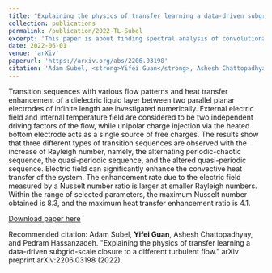 ```yaml
---
title: "Explaining the physics of transfer learning a data-driven subgrid-scale closure to a different turbulent flow"
collection: publications
permalink: /publication/2022-TL-Subel
excerpt: 'This paper is about finding spectral analysis of convolutional neural network applied to transfer learning.'
date: 2022-06-01
venue: 'arXiv'
paperurl: 'https://arxiv.org/abs/2206.03198'
citation: 'Adam Subel, <strong>Yifei Guan</strong>, Ashesh Chattopadhyay, and Pedram Hassanzadeh. "Explaining the physics of transfer learning a data-driven subgrid-scale closure to a different turbulent flow." arXiv preprint arXiv:2206.03198 (2022).'
---
```


Transition sequences with various flow patterns and heat transfer enhancement of a dielectric liquid layer between two parallel planar electrodes of infinite length are investigated numerically. External electric field and internal temperature field are considered to be two independent driving factors of the flow, while unipolar charge injection via the heated bottom electrode acts as a single source of free charges. The results show that three different types of transition sequences are observed with the increase of Rayleigh number, namely, the alternating periodic-chaotic sequence, the quasi-periodic sequence, and the altered quasi-periodic sequence. Electric field can significantly enhance the convective heat transfer of the system. The enhancement rate due to the electric field measured by a Nusselt number ratio is larger at smaller Rayleigh numbers. Within the range of selected parameters, the maximum Nusselt number obtained is 8.3, and the maximum heat transfer enhancement ratio is 4.1.

[Download paper here](https://arxiv.org/abs/2206.03198)

Recommended citation: Adam Subel, <strong>Yifei Guan</strong>, Ashesh Chattopadhyay, and Pedram Hassanzadeh. "Explaining the physics of transfer learning a data-driven subgrid-scale closure to a different turbulent flow." arXiv preprint arXiv:2206.03198 (2022).
